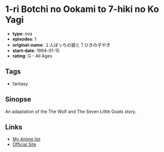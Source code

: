 # 1-ri Botchi no Ookami to 7-hiki no Ko Yagi

-   **type**: ova
-   **episodes**: 1
-   **original-name**: １人ぼっちの狼と７ひきの子やぎ
-   **start-date**: 1994-01-15
-   **rating**: G - All Ages

## Tags

-   fantasy

## Sinopse

An adaptation of the The Wolf and The Seven Little Goats story.

## Links

-   [My Anime list](https://myanimelist.net/anime/34190/1-ri_Botchi_no_Ookami_to_7-hiki_no_Ko_Yagi)
-   [Official Site](http://www.m-jinken.jp/cgi/db/profile.cgi?_v=1382513510)

